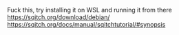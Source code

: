 Fuck this, try installing it on WSL and running it from there
https://sqitch.org/download/debian/
https://sqitch.org/docs/manual/sqitchtutorial/#synopsis
